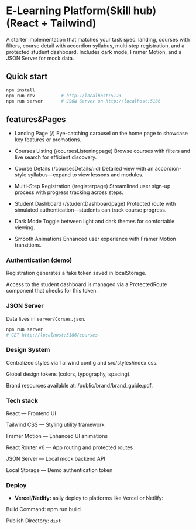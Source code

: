
# E‑Learning Platform(Skill hub) (React + Tailwind)

A starter implementation that matches your task spec: landing, courses with filters,
course detail with accordion syllabus, multi‑step registration, and a protected student dashboard.
Includes dark mode, Framer Motion, and a JSON Server for mock data.

## Quick start

```bash
npm install
npm run dev          # http://localhost:5173
npm run server       # JSON Server on http://localhost:5186
```

## features&Pages
- Landing Page (/)
Eye-catching carousel on the home page to showcase key features or promotions.

- Courses Listing (/coursesListeningpage)
Browse courses with filters and live search for efficient discovery.

- Course Details (/coursesDetails/:id)
Detailed view with an accordion-style syllabus—expand to view lessons and modules.

- Multi-Step Registration (/registerpage)
Streamlined user sign-up process with progress tracking across steps.

- Student Dashboard (/studentDashboardpage)
Protected route with simulated authentication—students can track course progress.

- Dark Mode
Toggle between light and dark themes for comfortable viewing.

- Smooth Animations
Enhanced user experience with Framer Motion transitions.
### Authentication (demo)
Registration generates a fake token saved in localStorage.

Access to the student dashboard is managed via a ProtectedRoute component that checks for this token.
### JSON Server
Data lives in `server/Corses.json`.
```bash
npm run server
# GET http://localhost:5186/courses
```

### Design System
Centralized styles via Tailwind config and src/styles/index.css.

Global design tokens (colors, typography, spacing).

Brand resources available at: /public/brand/brand_guide.pdf.
### Tech stack
React — Frontend UI

Tailwind CSS — Styling utility framework

Framer Motion — Enhanced UI animations

React Router v6 — App routing and protected routes

JSON Server — Local mock backend API

Local Storage — Demo authentication token

### Deploy
- **Vercel/Netlify:** 
asily deploy to platforms like Vercel or Netlify:

Build Command: npm run build

Publish Directory: `dist`